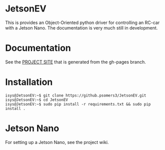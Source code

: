 # JetsonEV
This is provides an Object-Oriented python driver for controlling an RC-car with a Jetson Nano. The documentation is very much still in development.

# Documentation
See the [PROJECT SITE](https://psomers3.github.io/JetsonEV/) that is generated from the gh-pages
branch.

# Installation
```console
isys@JetsonEV:~$ git clone https://github.psomers3/JetsonEV.git
isys@JetsonEV:~$ cd JetsonEV
isys@JetsonEV:~$ sudo pip install -r requirements.txt && sudo pip install .
```
# Jetson Nano
For setting up a Jetson Nano, see the project wiki.
